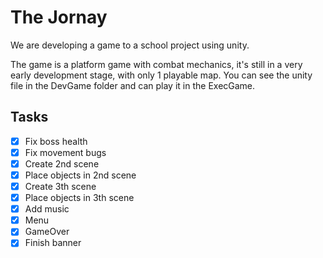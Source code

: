 # The Jornay
We are developing a game to a school project using unity.

The game is a platform game with combat mechanics, it's still in a very early development stage, with only 1 playable map.
You can see the unity file in the DevGame folder and can play it in the ExecGame.

## Tasks

- [x] Fix boss health
- [x] Fix movement bugs
- [x] Create 2nd scene
- [x] Place objects in 2nd scene
- [x] Create 3th scene
- [x] Place objects in 3th scene
- [x] Add music
- [x] Menu
- [x] GameOver 
- [x] Finish banner
